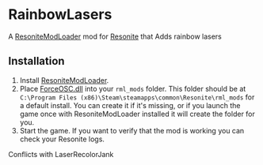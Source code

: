 # RainbowLasers

A [ResoniteModLoader](https://github.com/resonite-modding-group/ResoniteModLoader) mod for [Resonite](https://resonite.com/) that Adds rainbow lasers<br>

## Installation
1. Install [ResoniteModLoader](https://github.com/resonite-modding-group/ResoniteModLoader).
1. Place [ForceOSC.dll](https://github.com/zahndy/ForceOSC/releases/download/Main/RainbowLasers.dll) into your `rml_mods` folder. This folder should be at `C:\Program Files (x86)\Steam\steamapps\common\Resonite\rml_mods` for a default install. You can create it if it's missing, or if you launch the game once with ResoniteModLoader installed it will create the folder for you.
1. Start the game. If you want to verify that the mod is working you can check your Resonite logs.

Conflicts with LaserRecolorJank